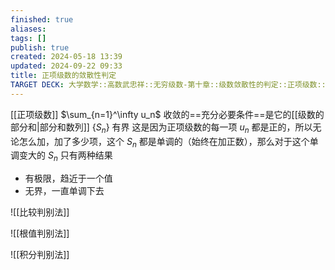```yaml
---
finished: true
aliases: 
tags: []
publish: true
created: 2024-05-18 13:39
updated: 2024-09-22 09:33
title: 正项级数的敛散性判定
TARGET DECK: 大学数学::高数武忠祥::无穷级数-第十章::级数敛散性的判定::正项级数::正项级数的敛散性判定
---
```


[[正项级数]] $\sum_{n=1}^\infty u_n$ 收敛的==充分必要条件==是它的[[级数的部分和|部分和数列]] $\left\{S_n\right\}$ 有界
这是因为正项级数的每一项 $u_{n}$ 都是正的，所以无论怎么加，加了多少项，这个 $S_{n}$ 都是单调的（始终在加正数），那么对于这个单调变大的 $S_{n}$ 只有两种结果 
- 有极限，趋近于一个值 
- 无界，一直单调下去

![[比较判别法]]

![[根值判别法]]

![[积分判别法]]
